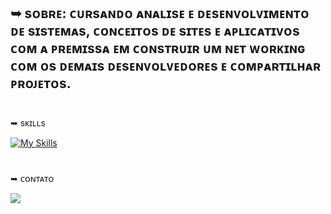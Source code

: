 ## ➥ sᴏʙʀᴇ: ᴄᴜʀsᴀɴᴅᴏ ᴀɴᴀʟɪsᴇ ᴇ ᴅᴇsᴇɴᴠᴏʟᴠɪᴍᴇɴᴛᴏ ᴅᴇ sɪsᴛᴇᴍᴀs, ᴄᴏɴᴄᴇɪᴛᴏs ᴅᴇ sɪᴛᴇs ᴇ ᴀᴘʟɪᴄᴀᴛɪᴠᴏs ᴄᴏᴍ ᴀ ᴘʀᴇᴍɪssᴀ ᴇᴍ ᴄᴏɴsᴛʀᴜɪʀ ᴜᴍ ɴᴇᴛ ᴡᴏʀᴋɪɴɢ ᴄᴏᴍ ᴏs ᴅᴇᴍᴀɪs ᴅᴇsᴇɴᴠᴏʟᴠᴇᴅᴏʀᴇs ᴇ ᴄᴏᴍᴘᴀʀᴛɪʟʜᴀʀ ᴘʀᴏᴊᴇᴛᴏs. 
 
# 
➥ sᴋɪʟʟs 

   [![My Skills](https://skillicons.dev/icons?i=js,html,css,git,nodejs)](https://skillicons.dev)
</p>

# 
➥ ᴄᴏɴᴛᴀᴛᴏ

<a href="https://www.linkedin.com/in/wandson-jos%C3%A9-marques/" target="_blank"><img src="https://img.shields.io/badge/LinkedIn-0077B5?style=for-the-badge&logo=linkedin&logoColor=white" target="_blank"></a>   
</div>
